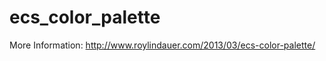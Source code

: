 ecs_color_palette
=================

More Information: http://www.roylindauer.com/2013/03/ecs-color-palette/
